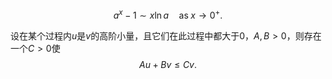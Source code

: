 $$
a^x-1 \sim x \ln a \quad \text{as} \; x \rightarrow 0^+.
$$

设在某个过程内$u$是$v$的高阶小量，且它们在此过程中都大于0，$A, B > 0$，则存在一个$C>0$使
$$
Au + Bv \leq Cv.
$$

